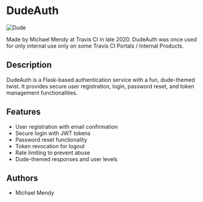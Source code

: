 # DudeAuth

![Dude](https://github.com/user-attachments/assets/0c1658bc-357e-4155-be68-345dc3a30157)

Made by Michael Mendy at Travis CI in late 2020. DudeAuth was once used for only internal use only on some Travis CI Portals / Internal Products. 

## Description

DudeAuth is a Flask-based authentication service with a fun, dude-themed twist. It provides secure user registration, login, password reset, and token management functionalities.

## Features

- User registration with email confirmation
- Secure login with JWT tokens
- Password reset functionality
- Token revocation for logout
- Rate limiting to prevent abuse
- Dude-themed responses and user levels

## Authors 

- Michael Mendy 
